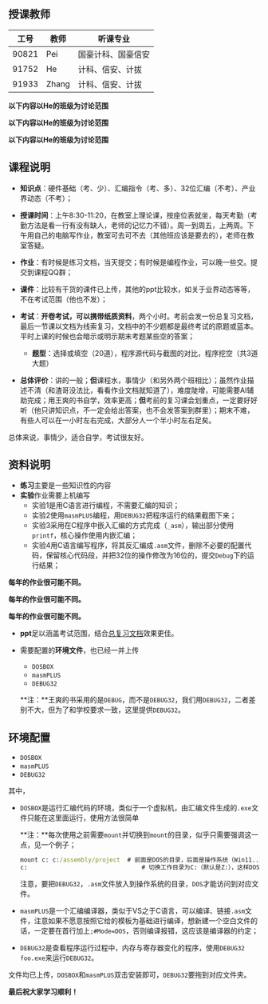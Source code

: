 ## 授课教师

<table>
    <thead>
        <tr>
        	<th>工号</th>
        	<th>教师</th>
        	<th>听课专业</th>
        </tr>
    </thead>
    <tbody>
    	<tr>
        	<td>90821</td>
            <td>Pei</td>
            <td>国豪计科、国豪信安</td>
        </tr>
        <tr>
        	<td>91752</td>
            <td>He</td>
            <td>计科、信安、计拔</td>
        </tr>
		<tr>
        	<td>91933</td>
            <td>Zhang</td>
            <td>计科、信安、计拔</td>
        </tr>
    </tbody>
</table>

**以下内容以He的班级为讨论范围**

**以下内容以He的班级为讨论范围**

**以下内容以He的班级为讨论范围**

## 课程说明

* **知识点**：硬件基础（考、少）、汇编指令（考、多）、32位汇编（不考）、产业界动态（不考）；
* **授课时间**：上午8:30-11:20，在教室上理论课，按座位表就坐，每天考勤（考勤方法是看一行有没有缺人，老师的记忆力不错）。周一到周五，上两周。下午用自己的电脑写作业，教室可去可不去（其他班应该是要去的），老师在教室答疑。
* **作业**：有时候是练习文档，当天提交；有时候是编程作业，可以晚一些交。提交到课程QQ群；

* **课件**：比较有干货的课件已上传，其他的ppt比较水，如关于业界动态等等，不在考试范围（他也不发）；
* **考试**：**开卷考试，可以携带纸质资料**，两个小时。考前会发一份总复习文档，最后一节课以文档为线索复习，文档中的不少题都是最终考试的原题或蓝本。平时上课的时候也会暗示或明示期末考题某些空的答案；
  * **题型**：选择或填空（20道），程序源代码与截图的对比，程序挖空（共3道大题）
* **总体评价**：讲的一般；**但**课程水，事情少（和另外两个班相比）；虽然作业描述不清（和渣哥没法比，看看作业文档就知道了），难度陡增，可能需要AI辅助完成；用王爽的书自学，效率更高；**但**考前的复习课会划重点，一定要好好听（他只讲知识点，不一定会给出答案，也不会发答案到群里）；期末不难，有些人可以在一小时左右完成，大部分人一个半小时左右足矣。

总体来说，事情少，适合自学，考试很友好。

## 资料说明

* **练习**主要是一些知识性的内容
* **实验**作业需要上机编写
  * 实验1是用C语言进行编程，不需要汇编的知识；
  * 实验2使用`masmPLUS`编程，用`DEBUG32`把程序运行的结果截图下来；
  * 实验3采用在C程序中嵌入汇编的方式完成（`_asm`），输出部分使用`printf`，核心操作使用内嵌汇编；
  * 实验4用C语言编写程序，将其反汇编成`.asm`文件，删除不必要的配置代码，保留核心代码段，并把32位的操作修改为16位的，提交`Debug`下的运行结果；

**每年的作业很可能不同。**

**每年的作业很可能不同。**

**每年的作业很可能不同。**

* **ppt**足以涵盖考试范围，结合[总复习文档](./复习2024.doc)效果更佳。

* 需要配置的**环境文件**，也已经一并上传

  * `DOSBOX`
  * `masmPLUS`
  * `DEBUG32`

  **注：**王爽的书采用的是`DEBUG`，而不是`DEBUG32`，我们用`DEBUG32`，二者差别不大，但为了和学校要求一致，这里提供`DEBUG32`。

## 环境配置

* `DOSBOX`
* `masmPLUS`
* `DEBUG32`

其中，

* `DOSBOX`是运行汇编代码的环境，类似于一个虚拟机，由汇编文件生成的`.exe`文件只能在这里面运行，使用方法很简单

  **注：**每次使用之前需要`mount`并切换到`mount`的目录，似乎只需要强调这一点，见一个例子；

  ```cmd
  mount c: c:/assembly/project 	# 前面是DOS的目录，后面是操作系统（Win11..）的目录，相当于构建了一个映射
  c:								# 切换工作目录为C:（默认是Z:），这样DOS就可以访问到c:/assembly/project下的文件
  ```

  注意，要把`DEBUG32`，`.asm`文件放入到操作系统的目录，`DOS`才能访问到对应文件。

* `masmPLUS`是一个汇编编译器，类似于VS之于C语言，可以编译、链接`.asm`文件，注意如果不愿意按照它给的模板为基础进行编译，想新建一个空白文件的话，一定要在首行加上`;#Mode=DOS`，否则编译报错，这应该是编译器的约定；

* `DEBUG32`是查看程序运行过程中，内存与寄存器变化的程序，使用`DEBUG32 foo.exe`来运行`DEBUG32`。

文件均已上传，`DOSBOX`和`masmPLUS`双击安装即可，`DEBUG32`要拖到对应文件夹。

**最后祝大家学习顺利！**